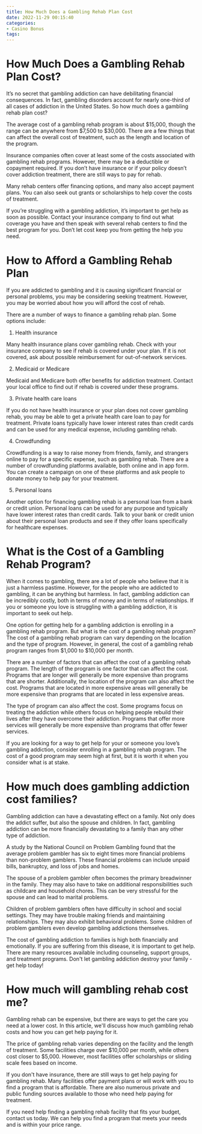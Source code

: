 ```yaml
---
title: How Much Does a Gambling Rehab Plan Cost
date: 2022-11-29 00:15:40
categories:
- Casino Bonus
tags:
---
```



#  How Much Does a Gambling Rehab Plan Cost?

It’s no secret that gambling addiction can have debilitating financial consequences. In fact, gambling disorders account for nearly one-third of all cases of addiction in the United States. So how much does a gambling rehab plan cost?

The average cost of a gambling rehab program is about $15,000, though the range can be anywhere from $7,500 to $30,000. There are a few things that can affect the overall cost of treatment, such as the length and location of the program.

Insurance companies often cover at least some of the costs associated with gambling rehab programs. However, there may be a deductible or copayment required. If you don’t have insurance or if your policy doesn’t cover addiction treatment, there are still ways to pay for rehab.

Many rehab centers offer financing options, and many also accept payment plans. You can also seek out grants or scholarships to help cover the costs of treatment.

If you’re struggling with a gambling addiction, it’s important to get help as soon as possible. Contact your insurance company to find out what coverage you have and then speak with several rehab centers to find the best program for you. Don’t let cost keep you from getting the help you need.

#  How to Afford a Gambling Rehab Plan 

If you are addicted to gambling and it is causing significant financial or personal problems, you may be considering seeking treatment. However, you may be worried about how you will afford the cost of rehab.

There are a number of ways to finance a gambling rehab plan. Some options include:

1. Health insurance

Many health insurance plans cover gambling rehab. Check with your insurance company to see if rehab is covered under your plan. If it is not covered, ask about possible reimbursement for out-of-network services.

2. Medicaid or Medicare

Medicaid and Medicare both offer benefits for addiction treatment. Contact your local office to find out if rehab is covered under these programs.

3. Private health care loans

If you do not have health insurance or your plan does not cover gambling rehab, you may be able to get a private health care loan to pay for treatment. Private loans typically have lower interest rates than credit cards and can be used for any medical expense, including gambling rehab.

4. Crowdfunding

Crowdfunding is a way to raise money from friends, family, and strangers online to pay for a specific expense, such as gambling rehab. There are a number of crowdfunding platforms available, both online and in app form. You can create a campaign on one of these platforms and ask people to donate money to help pay for your treatment.

5. Personal loans

Another option for financing gambling rehab is a personal loan from a bank or credit union. Personal loans can be used for any purpose and typically have lower interest rates than credit cards. Talk to your bank or credit union about their personal loan products and see if they offer loans specifically for healthcare expenses.

#  What is the Cost of a Gambling Rehab Program?

When it comes to gambling, there are a lot of people who believe that it is just a harmless pastime. However, for the people who are addicted to gambling, it can be anything but harmless. In fact, gambling addiction can be incredibly costly, both in terms of money and in terms of relationships. If you or someone you love is struggling with a gambling addiction, it is important to seek out help.

One option for getting help for a gambling addiction is enrolling in a gambling rehab program. But what is the cost of a gambling rehab program? The cost of a gambling rehab program can vary depending on the location and the type of program. However, in general, the cost of a gambling rehab program ranges from $1,000 to $10,000 per month.

There are a number of factors that can affect the cost of a gambling rehab program. The length of the program is one factor that can affect the cost. Programs that are longer will generally be more expensive than programs that are shorter. Additionally, the location of the program can also affect the cost. Programs that are located in more expensive areas will generally be more expensive than programs that are located in less expensive areas.

The type of program can also affect the cost. Some programs focus on treating the addiction while others focus on helping people rebuild their lives after they have overcome their addiction. Programs that offer more services will generally be more expensive than programs that offer fewer services.

If you are looking for a way to get help for your or someone you love’s gambling addiction, consider enrolling in a gambling rehab program. The cost of a good program may seem high at first, but it is worth it when you consider what is at stake.

#  How much does gambling addiction cost families?

Gambling addiction can have a devastating effect on a family. Not only does the addict suffer, but also the spouse and children. In fact, gambling addiction can be more financially devastating to a family than any other type of addiction.

A study by the National Council on Problem Gambling found that the average problem gambler has six to eight times more financial problems than non-problem gamblers. These financial problems can include unpaid bills, bankruptcy, and loss of jobs and homes.

The spouse of a problem gambler often becomes the primary breadwinner in the family. They may also have to take on additional responsibilities such as childcare and household chores. This can be very stressful for the spouse and can lead to marital problems.

Children of problem gamblers often have difficulty in school and social settings. They may have trouble making friends and maintaining relationships. They may also exhibit behavioral problems. Some children of problem gamblers even develop gambling addictions themselves.

The cost of gambling addiction to families is high both financially and emotionally. If you are suffering from this disease, it is important to get help. There are many resources available including counseling, support groups, and treatment programs. Don't let gambling addiction destroy your family - get help today!

#  How much will gambling rehab cost me?

Gambling rehab can be expensive, but there are ways to get the care you need at a lower cost. In this article, we'll discuss how much gambling rehab costs and how you can get help paying for it.

The price of gambling rehab varies depending on the facility and the length of treatment. Some facilities charge over $10,000 per month, while others cost closer to $5,000. However, most facilities offer scholarships or sliding scale fees based on income.

If you don't have insurance, there are still ways to get help paying for gambling rehab. Many facilities offer payment plans or will work with you to find a program that is affordable. There are also numerous private and public funding sources available to those who need help paying for treatment.

If you need help finding a gambling rehab facility that fits your budget, contact us today. We can help you find a program that meets your needs and is within your price range.
